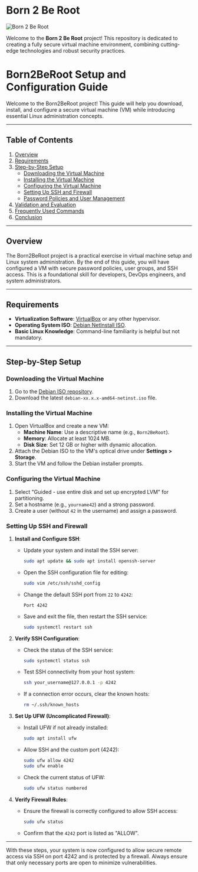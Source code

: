 # Born 2 Be Root

![Born 2 Be Root](path/to/your/image.png)

Welcome to the **Born 2 Be Root** project! This repository is dedicated to creating a fully secure virtual machine environment, combining cutting-edge technologies and robust security practices.


# Born2BeRoot Setup and Configuration Guide

Welcome to the Born2BeRoot project! This guide will help you download, install, and configure a secure virtual machine (VM) while introducing essential Linux administration concepts.

---

## Table of Contents

1. [Overview](#overview)
2. [Requirements](#requirements)
3. [Step-by-Step Setup](#step-by-step-setup)
   - [Downloading the Virtual Machine](#downloading-the-virtual-machine)
   - [Installing the Virtual Machine](#installing-the-virtual-machine)
   - [Configuring the Virtual Machine](#configuring-the-virtual-machine)
   - [Setting Up SSH and Firewall](#setting-up-ssh-and-firewall)
   - [Password Policies and User Management](#password-policies-and-user-management)
4. [Validation and Evaluation](#validation-and-evaluation)
5. [Frequently Used Commands](#frequently-used-commands)
6. [Conclusion](#conclusion)

---

## Overview

The Born2BeRoot project is a practical exercise in virtual machine setup and Linux system administration. By the end of this guide, you will have configured a VM with secure password policies, user groups, and SSH access. This is a foundational skill for developers, DevOps engineers, and system administrators.

---

## Requirements

- **Virtualization Software**: [VirtualBox](https://www.virtualbox.org/) or any other hypervisor.
- **Operating System ISO**: [Debian NetInstall ISO](https://cdimage.debian.org/debian-cd/current/amd64/iso-cd/).
- **Basic Linux Knowledge**: Command-line familiarity is helpful but not mandatory.

---

## Step-by-Step Setup

### Downloading the Virtual Machine

1. Go to the [Debian ISO repository](https://cdimage.debian.org/debian-cd/current/amd64/iso-cd/).
2. Download the latest `debian-xx.x.x-amd64-netinst.iso` file.

### Installing the Virtual Machine

1. Open VirtualBox and create a new VM:
   - **Machine Name**: Use a descriptive name (e.g., `Born2BeRoot`).
   - **Memory**: Allocate at least 1024 MB.
   - **Disk Size**: Set 12 GB or higher with dynamic allocation.
2. Attach the Debian ISO to the VM's optical drive under **Settings > Storage**.
3. Start the VM and follow the Debian installer prompts.

### Configuring the Virtual Machine

1. Select "Guided - use entire disk and set up encrypted LVM" for partitioning.
2. Set a hostname (e.g., `yourname42`) and a strong password.
3. Create a user (without `42` in the username) and assign a password.

### Setting Up SSH and Firewall

1. **Install and Configure SSH**:
   - Update your system and install the SSH server:
     ```bash
     sudo apt update && sudo apt install openssh-server
     ```
   - Open the SSH configuration file for editing:
     ```bash
     sudo vim /etc/ssh/sshd_config
     ```
   - Change the default SSH port from `22` to `4242`:
     ```plaintext
     Port 4242
     ```
   - Save and exit the file, then restart the SSH service:
     ```bash
     sudo systemctl restart ssh
     ```

2. **Verify SSH Configuration**:
   - Check the status of the SSH service:
     ```bash
     sudo systemctl status ssh
     ```
   - Test SSH connectivity from your host system:
     ```bash
     ssh your_username@127.0.0.1 -p 4242
     ```
   - If a connection error occurs, clear the known hosts:
     ```bash
     rm ~/.ssh/known_hosts
     ```

3. **Set Up UFW (Uncomplicated Firewall)**:
   - Install UFW if not already installed:
     ```bash
     sudo apt install ufw
     ```
   - Allow SSH and the custom port (4242):
     ```bash
     sudo ufw allow 4242
     sudo ufw enable
     ```
   - Check the current status of UFW:
     ```bash
     sudo ufw status numbered
     ```

4. **Verify Firewall Rules**:
   - Ensure the firewall is correctly configured to allow SSH access:
     ```bash
     sudo ufw status
     ```
   - Confirm that the `4242` port is listed as "ALLOW".

---

With these steps, your system is now configured to allow secure remote access via SSH on port 4242 and is protected by a firewall. Always ensure that only necessary ports are open to minimize vulnerabilities.

